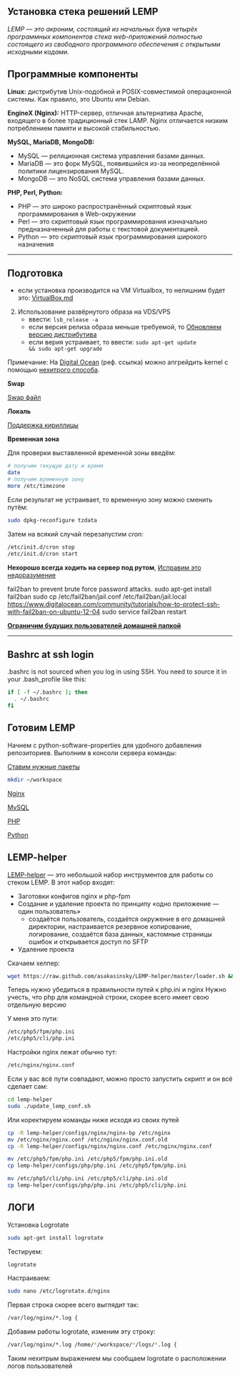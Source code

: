Установка стека решений LEMP
---------------------------

_LEMP — это акроним, состоящий из начальных букв четырёх программных компонентов стека web-приложений полностью состоящего из свободного программного обеспечения с открытыми исходными кодами._

## Программные компоненты

__Linux:__ дистрибутив Unix-подобной и POSIX-совместимой операционной системы.  Как правило, это Ubuntu или Debian.

__EngineX (Nginx):__ HTTP-сервер, отличная альтернатива Apache, входящего в более традиционный стек LAMP. Nginx отличается низким потреблением памяти и высокой стабильностью.

__MySQL, MariaDB, MongoDB:__ 
- MySQL — реляционная система управления базами данных. 
- MariaDB — это форк MySQL, появившийся из-за неопределённой политики лицензирования MySQL. 
- MongoDB — это NoSQL система управления базами данных.

__PHP, Perl, Python:__ 
- PHP — это широко распространённый скриптовый язык программирования в Web-окружении
- Perl — это скриптовый язык программирования изнначально предназначенный для работы с текстовой документацией.
- Python — это скриптовый язык программирования широкого назначения

----------------------------------

## Подготовка

- если установка производится на VM Virtualbox, то нелишним будет это: [VirtualBox.md](../VirtualBox/README.md)
2. Использование развёрнутого образа на VDS/VPS
    - ввести: <code>lsb_release -a</code>
    - если версия релиза образа меньше требуемой, то [Обновляем версию дистрибутива](../Misc/ReleaseUpgrade.md)
    - если верия устраивает, то ввести: <code>sudo apt-get update && sudo apt-get upgrade</code>

Примечание:
На [Digital Ocean]( https://www.digitalocean.com/?refcode=bbc4266b0488
) (реф. ссылка) можно апгрейдить kernel с помощью [нехитрого способа](../Misc/DOKernelUpgrade.md). 


__Swap__

[Swap файл](../Misc/Swap.md)


__Локаль__

[Поддержка кириллицы](../Misc/CyrillicConsole.md)


__Временная зона__

Для проверки выставленной временной зоны введём: 

```bash
# получим текущую дату и время
date
# получим временную зону
more /etc/timezone
```

Если результат не устраивает, то временную зону можно сменить путём:

```bash
sudo dpkg-reconfigure tzdata
```

Затем на всякий случай перезапустим _cron:_

```bash
/etc/init.d/cron stop
/etc/init.d/cron start
```

__Нехорошо всегда ходить на сервер под рутом__, [Исправим это недоразумение](../Misc/SshDisableRoot.md)

 fail2ban to prevent brute force password attacks.
sudo apt-get install fail2ban
sudo cp /etc/fail2ban/jail.conf /etc/fail2ban/jail.local
https://www.digitalocean.com/community/tutorials/how-to-protect-ssh-with-fail2ban-on-ubuntu-12-04
sudo service fail2ban restart


[**Ограничим будущих пользователей домашней папкой**](../Misc/SFTPChrooting.md)

----------------------------------

## Bashrc at ssh login

.bashrc is not sourced when you log in using SSH. You need to source it in your .bash_profile like this:

```bash
if [ -f ~/.bashrc ]; then
  . ~/.bashrc
fi
```


## Готовим LEMP

Начнем с python-software-properties для удобного добавления репозиториев. Выполним в консоли сервера команды:

[Ставим нужные пакеты](./NecessaryPackages.md)

```bash 
mkdir ~/workspace
```

[Nginx](./Nginx.md)

[MySQL](./MySQL.md)

[PHP](./PHP.md)

[Python](./Python.md)

## LEMP-helper

[LEMP-helper](https://github.com/asakasinsky/LEMP-helper) — это небольшой набор инструментов для работы со стеком LEMP. В этот набор входят:

- Заготовки конфигов nginx и php-fpm 
- Создание и удаление проекта по принципу «одно приложение — один пользователь»
    - создаётся пользователь, создаётся окружение в его домашней директории, настраивается резервное копирование, логирование, создаётся база данных, кастомные страницы ошибок и открывается доступ по SFTP
- Удаление проекта

Скачаем хелпер:
```bash
wget https://raw.github.com/asakasinsky/LEMP-helper/master/loader.sh && chmod +x loader.sh && ./loader.sh
```

Теперь нужно убедиться в правильности путей к php.ini и nginx
Нужно учесть, что php для командной строки, скорее всего имеет свою отдельную версию

У меня это пути:
```bash
/etc/php5/fpm/php.ini
/etc/php5/cli/php.ini
```

Настройки nginx лежат обычно тут:
```bash
/etc/nginx/nginx.conf
```

Если у вас всё пути совпадают, можно просто запустить скрипт и он всё сделает сам:
```bash
cd lemp-helper
sudo ./update_lemp_conf.sh
```

Или коректируем команды ниже исходя из своих путей
```bash
cp -R lemp-helper/configs/nginx/nginx-bp /etc/nginx
mv /etc/nginx/nginx.conf /etc/nginx/nginx.conf.old
cp -R lemp-helper/configs/nginx/nginx.conf /etc/nginx/nginx.conf

mv /etc/php5/fpm/php.ini /etc/php5/fpm/php.ini.old
cp lemp-helper/configs/php/php.ini /etc/php5/fpm/php.ini

mv /etc/php5/cli/php.ini /etc/php5/cli/php.ini.old
cp lemp-helper/configs/php/php.ini /etc/php5/cli/php.ini
```

## ЛОГИ

Установка Logrotate

```bash
sudo apt-get install logrotate
```

Тестируем:
```bash
logrotate
```

Настраиваем:
```bash
sudo nano /etc/logrotate.d/nginx
```

Первая строка скорее всего выглядит так:
```bash
/var/log/nginx/*.log {
```

Добавим работы logrotate, изменим эту строку:
```bash
/var/log/nginx/*.log /home/*/workspace/*/logs/*.log {
```

Таким нехитрым выражением мы сообщаем logrotate о расположении логов пользователей 
